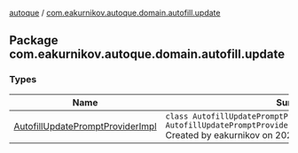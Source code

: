 [autoque](../index.md) / [com.eakurnikov.autoque.domain.autofill.update](./index.md)

## Package com.eakurnikov.autoque.domain.autofill.update

### Types

| Name | Summary |
|---|---|
| [AutofillUpdatePromptProviderImpl](-autofill-update-prompt-provider-impl/index.md) | `class AutofillUpdatePromptProviderImpl : AutofillUpdatePromptProvider<`[`AutofillUpdatePromptActivity`](../com.eakurnikov.autoque.view.autofill/-autofill-update-prompt-activity/index.md)`>`<br>Created by eakurnikov on 2020-01-16 |
